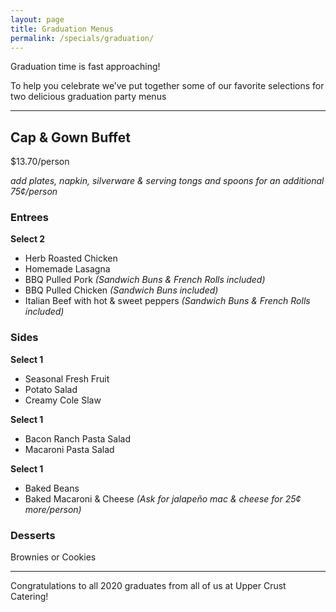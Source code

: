 ```yaml
---
layout: page
title: Graduation Menus
permalink: /specials/graduation/
---
```


Graduation time is fast approaching!

To help you celebrate we’ve put together some of our favorite selections for two
delicious graduation party menus

---

## Cap & Gown Buffet

\$13.70/person

_add plates, napkin, silverware & serving tongs and spoons for an additional
75¢/person_

### Entrees

**Select 2**

- Herb Roasted Chicken
- Homemade Lasagna
- BBQ Pulled Pork _(Sandwich Buns & French Rolls included)_
- BBQ Pulled Chicken _(Sandwich Buns included)_
- Italian Beef with hot & sweet peppers _(Sandwich Buns & French Rolls
  included)_

### Sides

**Select 1**

- Seasonal Fresh Fruit
- Potato Salad
- Creamy Cole Slaw

**Select 1**

- Bacon Ranch Pasta Salad
- Macaroni Pasta Salad

**Select 1**

- Baked Beans
- Baked Macaroni & Cheese _(Ask for jalapeño mac & cheese for 25¢ more/person)_

### Desserts

Brownies or Cookies

---

Congratulations to all 2020 graduates from all of us at Upper Crust Catering!
